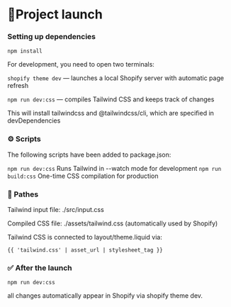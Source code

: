 # 🚀Project launch

### Setting up dependencies

`npm install`

For development, you need to open two terminals:

`shopify theme dev` — launches a local Shopify server with automatic page refresh

`npm run dev:css` — compiles Tailwind CSS and keeps track of changes

This will install tailwindcss and @tailwindcss/cli, which are specified in devDependencies

### ⚙️ Scripts

The following scripts have been added to package.json:

`npm run dev:css` Runs Tailwind in --watch mode for development
`npm run build:css` One-time CSS compilation for production

### 📂 Pathes

Tailwind input file: ./src/input.css

Compiled CSS file: ./assets/tailwind.css (automatically used by Shopify)

Tailwind CSS is connected to layout/theme.liquid via:

`{{ 'tailwind.css' | asset_url | stylesheet_tag }}`

### ✅ After the launch

`npm run dev:css`

all changes automatically appear in Shopify via shopify theme dev.
